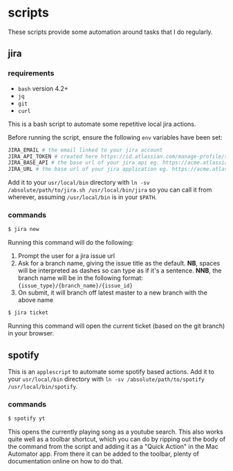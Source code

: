 # scripts

These scripts provide some automation around tasks that I do regularly.

## jira

### requirements

* `bash` version 4.2+
* `jq`
* `git`
* `curl`

This is a bash script to automate some repetitive local jira actions. 

Before running the script, ensure the following `env` variables have been set:

```bash
JIRA_EMAIL # the email linked to your jira account
JIRA_API_TOKEN # created here https://id.atlassian.com/manage-profile/security/api-tokens
JIRA_BASE_API # the base url of your jira api eg. https://acme.atlassian.net/rest/api/2/issue
JIRA_URL # the base url of your jira application eg. https://acme.atlassian.net/browse
```

Add it to your `usr/local/bin` directory with `ln -sv /absolute/path/to/jira.sh /usr/local/bin/jira`
so you can call it from wherever, assuming `/usr/local/bin` is in your `$PATH`.

### commands

```bash
$ jira new
```

Running this command will do the following:

1. Prompt the user for a jira issue url
2. Ask for a branch name, giving the issue title as the default. **NB**, spaces
   will be interpreted as dashes so can type as if it's a sentence. **NNB**,
   the branch name will be in the following format: `{issue_type}/{branch_name}/{issue_id}`
3. On submit, it will branch off latest master to a new branch with the above
   name

```bash
$ jira ticket
```

Running this command will open the current ticket (based on the git branch) in your browser.

## spotify

This is an `applescript` to automate some spotify based actions. 
Add it to your `usr/local/bin` directory with `ln -sv /absolute/path/to/spotify /usr/local/bin/spotify`.

### commands

```bash
$ spotify yt
```

This opens the currently playing song as a youtube search. This also works
quite well as a toolbar shortcut, which you can do by ripping out the body of
the command from the script and adding it as a "Quick Action" in the Mac
Automator app. From there it can be added to the toolbar, plenty of
documentation online on how to do that.
